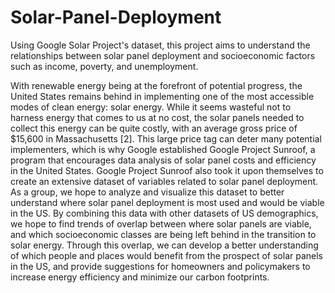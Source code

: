 # Solar-Panel-Deployment
Using Google Solar Project's dataset, this project aims to understand the relationships between solar panel deployment and socioeconomic factors such as income, poverty, and unemployment.

With renewable energy being at the forefront of potential progress, the United States remains behind in implementing one of the most accessible modes of clean energy: solar energy.  While it seems wasteful not to harness energy that comes to us at no cost, the solar panels needed to collect this energy can be quite costly, with an average gross price of $15,600 in Massachusetts [2].  This large price tag can deter many potential implementers, which is why Google established Google Project Sunroof, a program that encourages data analysis of solar panel costs and efficiency in the United States. Google Project Sunroof also took it upon themselves to create an extensive dataset of variables related to solar panel deployment. As a group, we hope to analyze and visualize this dataset to better understand where solar panel deployment is most used and would be viable in the US. By combining this data with other datasets of US demographics, we hope to find trends of overlap between where solar panels are viable, and which socioeconomic classes are being left behind in the transition to solar energy. Through this overlap, we can develop a better understanding of which people and places would benefit from the prospect of solar panels in the US, and provide suggestions for homeowners and policymakers to increase energy efficiency and minimize our carbon footprints.
